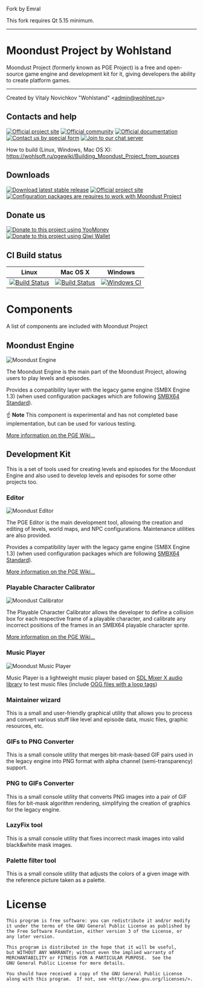 Fork by Emral

This fork requires Qt 5.15 minimum.

-----------------

Moondust Project by Wohlstand
===========
Moondust Project (formerly known as PGE Project) is a free and open-source game engine and development kit for it, giving developers the ability to create platform games.

------

Created by Vitaly Novichkov "Wohlstand" &lt;admin@wohlnet.ru&gt;

## Contacts and help

[![Official project site](https://img.shields.io/badge/Official%20Site-Visit-yellow.svg)](http://wohlsoft.ru/PGE/)
[![Official community](https://img.shields.io/badge/Community-Visit-green.svg)](http://wohlsoft.ru/forum/)
[![Official documentation](https://img.shields.io/badge/Documentation-Read-green.svg)](http://wohlsoft.ru/pgewiki/)
[![Contact us by special form](https://img.shields.io/badge/Contact-us-blue.svg)](http://wohlsoft.ru/forum/memberlist.php?mode=contactadmin)
[![Join to our chat server](https://img.shields.io/badge/Discord-Join%20us-7289DA.svg)](https://discord.gg/qPBsvMy)

How to build (Linux, Windows, Mac OS X):
https://wohlsoft.ru/pgewiki/Building_Moondust_Project_from_sources

## Downloads
[![Download latest stable release](https://img.shields.io/badge/Download-Stable-green.svg)](http://wohlsoft.ru/PGE/#links)
[![Official project site](https://img.shields.io/badge/Download-Experimental-orange.svg)](http://wohlsoft.ru/docs/_laboratory/)
[![Configuration packages are requires to work with Moondust Project](https://img.shields.io/badge/Download-Config%20packs-blue.svg)](http://wohlsoft.ru/config_packs/)


## Donate us
[![Donate to this project using YooMoney](https://img.shields.io/badge/yoomoney-donate-violet.svg)](https://yoomoney.ru/to/410011104073392)
[![Donate to this project using Qiwi Wallet](https://img.shields.io/badge/QIWI-donate-orange.svg)](https://my.qiwi.com/VYTALYY-NWjWmLlDuQ)

<!--
### Currently doesn't work for me
[![Donate to this project using Flattr](https://img.shields.io/badge/flattr-donate-green.svg)](https://flattr.com/submit/auto?fid=lgdjjy&url=https%3A%2F%2Fgithub.com%2FWohlSoft%2FMoondust-Project)
[![Donate to this project using Patreon](https://img.shields.io/badge/patreon-donate-orange.svg)](http://patreon.com/Wohlstand)
[![Donate to this project using Paypal](https://img.shields.io/badge/paypal-donate-blue.svg)](http://wohlsoft.ru/paypal)
-->

## CI Build status
Linux | Mac OS X | Windows
------------ | ------------- | -------------
[![Build Status](https://semaphoreci.com/api/v1/wohlstand/moondust-project/branches/master/shields_badge.svg)](https://semaphoreci.com/wohlstand/moondust-project) | [![Build Status](https://travis-ci.org/WohlSoft/Moondust-Project.svg?branch=master)](https://travis-ci.org/WohlSoft/Moondust-Project) | [![Windows CI](https://github.com/WohlSoft/Moondust-Project/workflows/Windows%20CI/badge.svg?branch=master&event=push)](https://github.com/WohlSoft/Moondust-Project/actions?query=workflow%3A%22Windows+CI%22)

# Components
A list of components are included with Moondust Project

## Moondust Engine

![Moondust Engine](https://github.com/WohlSoft/Moondust-Project/blob/master/Engine/_resources/icon/cat_256.png)

The Moondust Engine is the main part of the Moondust Project, allowing users to play levels and episodes.

Provides a compatibility layer with the legacy game engine (SMBX Engine 1.3) (when used configuration packages which are following [SMBX64 Standard](http://wohlsoft.ru/pgewiki/SMBX64)).

:point_up: **Note** This component is experimental and has not completed base implementation, but can be used for various testing.

[More information on the PGE Wiki...](http://wohlsoft.ru/pgewiki/Moondust_Engine)


## Development Kit
This is a set of tools used for creating levels and episodes for the Moondust Engine and also used to develop levels and episodes for some other projects too.

### Editor

![Moondust Editor](https://github.com/WohlSoft/Moondust-Project/blob/master/Editor/_resources/images/cat_builder/cat_builder_256.png)

The PGE Editor is the main development tool, allowing the creation and editing of levels, world maps, and NPC configurations. Maintenance utilities are also provided.

Provides a compatibility layer with the legacy game engine (SMBX Engine 1.3) (when used configuration packages which are following [SMBX64 Standard](http://wohlsoft.ru/pgewiki/SMBX64)).

[More information on the PGE Wiki...](http://wohlsoft.ru/pgewiki/Moondust_Editor)

### Playable Character Calibrator

![Moondust Calibrator](https://github.com/WohlSoft/Moondust-Project/blob/master/PlayableCalibrator/_resources/icon/calibrator_256.png)

The Playable Character Calibrator allows the developer to define a collision box for each respective frame of a playable character, and calibrate any incorrect positions of the frames in an SMBX64 playable character sprite.

[More information on the PGE Wiki...](http://wohlsoft.ru/pgewiki/Playable_character_Calibrator)


### Music Player

![Moondust Music Player](https://github.com/WohlSoft/Moondust-Project/blob/master/MusicPlayer/_resources/cat_musplay/cat_musplay_256x256.png)

Music Player is a lightweight music player based on [SDL Mixer X audio library](http://wohlsoft.ru/pgewiki/SDL_Mixer_X) to test music files (include [OGG files with a loop tags](http://wohlsoft.ru/pgewiki/How_To:_Looping_music_files))


### Maintainer wizard

This is a small and user-friendly graphical utility that allows you to process and convert various stuff like level and episode data, music files, graphic resources, etc.


### GIFs to PNG Converter

This is a small console utility that merges bit-mask-based GIF pairs used in the legacy engine into PNG format with alpha channel (semi-transparency) support.

### PNG to GIFs Converter

This is a small console utility that converts PNG images into a pair of GIF files for bit-mask algorithm rendering, simplifying the creation of graphics for the legacy engine.

### LazyFix tool

This is a small console utility that fixes incorrect mask images into valid black&white mask images.

### Palette filter tool

This is a small console utility that adjusts the colors of a given image with the reference picture taken as a palette.



# License

    This program is free software: you can redistribute it and/or modify
    it under the terms of the GNU General Public License as published by
    the Free Software Foundation, either version 3 of the License, or
    any later version.

    This program is distributed in the hope that it will be useful,
    but WITHOUT ANY WARRANTY; without even the implied warranty of
    MERCHANTABILITY or FITNESS FOR A PARTICULAR PURPOSE.  See the
    GNU General Public License for more details.

    You should have received a copy of the GNU General Public License
    along with this program.  If not, see <http://www.gnu.org/licenses/>.
